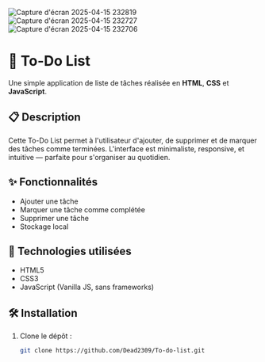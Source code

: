 ![Capture d'écran 2025-04-15 232819](https://github.com/user-attachments/assets/34508904-1bd3-4773-90f2-0713db5159f9)
![Capture d'écran 2025-04-15 232727](https://github.com/user-attachments/assets/2bbe4699-2728-40c4-ac03-e8041e053c3b)
![Capture d'écran 2025-04-15 232706](https://github.com/user-attachments/assets/c6e5e5f0-5895-4157-9452-4e63e512f62c)
# 📝 To-Do List

Une simple application de liste de tâches réalisée en **HTML**, **CSS** et **JavaScript**.

## 📋 Description

Cette To-Do List permet à l'utilisateur d'ajouter, de supprimer et de marquer des tâches comme terminées. L'interface est minimaliste, responsive, et intuitive — parfaite pour s'organiser au quotidien.

## ✨ Fonctionnalités

- Ajouter une tâche
- Marquer une tâche comme complétée
- Supprimer une tâche
- Stockage local 

## 🚀 Technologies utilisées

- HTML5
- CSS3
- JavaScript (Vanilla JS, sans frameworks)

## 🛠️ Installation

1. Clone le dépôt :
   ```bash
   git clone https://github.com/Dead2309/To-do-list.git
